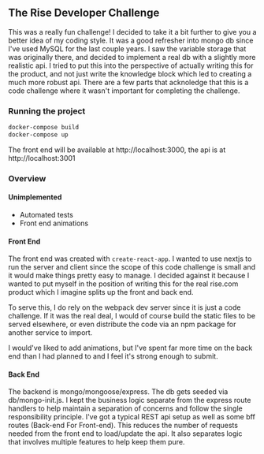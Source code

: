## The Rise Developer Challenge

This was a really fun challenge! I decided to take it a bit further to give you a better idea of my coding style. It was a good refresher into mongo db since I've used MySQL for the last couple years. I saw the variable storage that was originally there, and decided to implement a real db with a slightly more realistic api. I tried to put this into the perspective of actually writing this for the product, and not just write the knowledge block which led to creating a much more robust api. There are a few parts that acknoledge that this is a code challenge where it wasn't important for completing the challenge.

### Running the project

```sh
docker-compose build
docker-compose up
```

The front end will be available at http://localhost:3000, the api is at http://localhost:3001

### Overview

#### Unimplemented

- Automated tests
- Front end animations

#### Front End

The front end was created with `create-react-app`. I wanted to use nextjs to run the server and client since the scope of this code challenge is small and it would make things pretty easy to manage. I decided against it because I wanted to put myself in the position of writing this for the real rise.com product which I imagine splits up the front and back end.

To serve this, I do rely on the webpack dev server since it is just a code challenge. If it was the real deal, I would of course build the static files to be served elsewhere, or even distribute the code via an npm package for another service to import.

I would've liked to add animations, but I've spent far more time on the back end than I had planned to and I feel it's strong enough to submit.

#### Back End

The backend is mongo/mongoose/express. The db gets seeded via db/mongo-init.js. I kept the business logic separate from the express route handlers to help maintain a separation of concerns and follow the single responsibility principle. I've got a typical REST api setup as well as some bff routes (Back-end For Front-end). This reduces the number of requests needed from the front end to load/update the api. It also separates logic that involves multiple features to help keep them pure.
